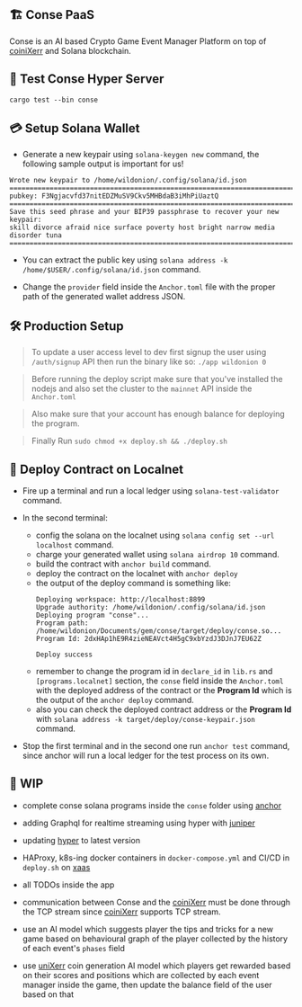 


## 🏗 Conse PaaS

Conse is an AI based Crypto Game Event Manager Platform on top of [coiniXerr](https://github.com/wildonion/uniXerr/tree/master/infra/valhalla/coiniXerr) and Solana blockchain. 

## 🧪 Test Conse Hyper Server

```cargo test --bin conse```

## 💳 Setup Solana Wallet 

* Generate a new keypair using ```solana-keygen new``` command, the following sample output is important for us! 

```console
Wrote new keypair to /home/wildonion/.config/solana/id.json
================================================================================
pubkey: F3Ngjacvfd37nitEDZMuSV9Ckv5MHBdaB3iMhPiUaztQ
================================================================================
Save this seed phrase and your BIP39 passphrase to recover your new keypair:
skill divorce afraid nice surface poverty host bright narrow media disorder tuna
================================================================================

```

* You can extract the public key using ```solana address -k /home/$USER/.config/solana/id.json``` command.

* Change the `provider` field inside the `Anchor.toml` file with the proper path of the generated wallet address JSON.

## 🛠️ Production Setup

> To update a user access level to dev first signup the user using `/auth/signup` API then run the binary like so: `./app wildonion 0`

> Before running the deploy script make sure that you've installed the nodejs and also set the cluster to the `mainnet` API inside the `Anchor.toml`

> Also make sure that your account has enough balance for deploying the program.

> Finally Run ```sudo chmod +x deploy.sh && ./deploy.sh```

## 🚀 Deploy Contract on Localnet 

* Fire up a terminal and run a local ledger using ```solana-test-validator``` command.

* In the second terminal:
    * config the solana on the localnet using ```solana config set --url localhost``` command.
    * charge your generated wallet using ```solana airdrop 10``` command.
    * build the contract with ```anchor build``` command.
    * deploy the contract on the localnet with ```anchor deploy```
    * the output of the deploy command is something like:
        ```console
        Deploying workspace: http://localhost:8899
        Upgrade authority: /home/wildonion/.config/solana/id.json
        Deploying program "conse"...
        Program path: /home/wildonion/Documents/gem/conse/target/deploy/conse.so...
        Program Id: 2dxHAp1hE9R4zieNEAVct4H5gC9xbYzdJ3DJnJ7EU62Z

        Deploy success
        ```
    * remember to change the program id in `declare_id` in `lib.rs` and `[programs.localnet]` section, the `conse` field inside the `Anchor.toml` with the deployed address of the contract or the **Program Id** which is the output of the ```anchor deploy``` command.
    * also you can check the deployed contract address or the **Program Id** with ```solana address -k target/deploy/conse-keypair.json``` command.

* Stop the first terminal and in the second one run ```anchor test``` command, since anchor will run a local ledger for the test process on its own.

## 🚧 WIP

* complete conse solana programs inside the `conse` folder using [anchor](https://www.anchor-lang.com/) 

* adding Graphql for realtime streaming using hyper with [juniper](https://graphql-rust.github.io/juniper/master/index.html)

* updating [hyper](https://hyper.rs/) to latest version

* HAProxy, k8s-ing docker containers in `docker-compose.yml` and CI/CD in `deploy.sh` on [xaas](https://xaas.ir/)

* all TODOs inside the app

* communication between Conse and the [coiniXerr](https://github.com/wildonion/uniXerr/tree/master/infra/valhalla/coiniXerr) must be done through the TCP stream since [coiniXerr](https://github.com/wildonion/uniXerr/tree/master/infra/valhalla/coiniXerr) supports TCP stream.

* use an AI model which suggests player the tips and tricks for a new game based on behavioural graph of the player collected by the history of each event's `phases` field

* use [uniXerr](https://github.com/wildonion/uniXerr) coin generation AI model which players get rewarded based on their scores and positions which are collected by each event manager inside the game, then update the balance field of the user based on that
